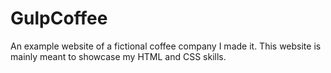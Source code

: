 # GulpCoffee
An example website of a fictional coffee company I made it.
This website is mainly meant to showcase my HTML and CSS skills.
